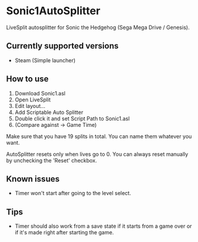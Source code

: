 # Sonic1AutoSplitter

LiveSplit autosplitter for Sonic the Hedgehog (Sega Mega Drive / Genesis).





## Currently supported versions
- Steam (Simple launcher)

## How to use

1. Download Sonic1.asl
2. Open LiveSplit
3. Edit layout...
4. Add Scriptable Auto Splitter
5. Double click it and set Script Path to Sonic1.asl
6. (Compare against -> Game Time)

Make sure that you have 19 splits in total. You can name them whatever you want.

AutoSplitter resets only when lives go to 0. You can always reset manually by unchecking the 'Reset' checkbox.

## Known issues

- Timer won't start after going to the level select.

## Tips

- Timer should also work from a save state if it starts from a game over or if it's made right after starting the game.
